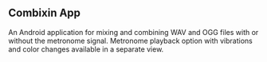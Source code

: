 ## Combixin App

An Android application for mixing and combining WAV and OGG files with or without the metronome signal. Metronome playback option with vibrations and color changes available in a separate view.
